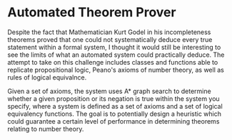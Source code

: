 # Automated Theorem Prover

Despite the fact that Mathematician Kurt Godel in his incompleteness theorems proved that one could not systematically deduce every true statement within a formal system, I thought it would still be interesting to see the limits of what an automated system could practically deduce. The attempt to take on this challenge includes classes and functions able to replicate propositional logic, Peano's axioms of number theory, as well as rules of  logical equivalnce.

Given a set of axioms, the system uses A\* graph search to determine whether a given proposition or its negation is true within the system you specify, where a system is defined as a set of axioms and a set of logical equivalency functions. The goal is to potentially design a heuristic which could guarantee a certain level of performance in determining theorems relating to number theory.
